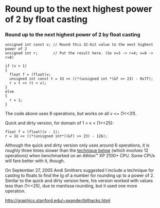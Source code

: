 # Round up to the next highest power of 2 by float casting

### Round up to the next highest power of 2 by float casting



```
unsigned int const v; // Round this 32-bit value to the next highest power of 2
unsigned int r;       // Put the result here. (So v=3 -> r=4; v=8 -> r=8)

if (v > 1) 
{
  float f = (float)v;
  unsigned int const t = 1U << ((*(unsigned int *)&f >> 23) - 0x7f);
  r = t << (t < v);
}
else 
{
  r = 1;
}
```

The code above uses 8 operations, but works on all v <= (1<<31).

Quick and dirty version, for domain of 1 < v < (1<<25):

```
float f = (float)(v - 1);  
r = 1U << ((*(unsigned int*)(&f) >> 23) - 126);
```

Although the quick and dirty version only uses around 6 operations,  it is roughly three times slower than the  [technique below](http://graphics.stanford.edu/~seander/bithacks.html#RoundUpPowerOf2)  (which involves 12 operations) when  benchmarked on an Athlon™ XP 2100+ CPU.  Some CPUs will fare better with it, though.

On September 27, 2005 Andi Smithers suggested I include a technique  for casting to floats to find the lg of a number for rounding up to a power of 2.  Similar to the quick and dirty version here,  his version worked with values less than (1<<25), due to mantissa  rounding, but it used one more operation.

http://graphics.stanford.edu/~seander/bithacks.html